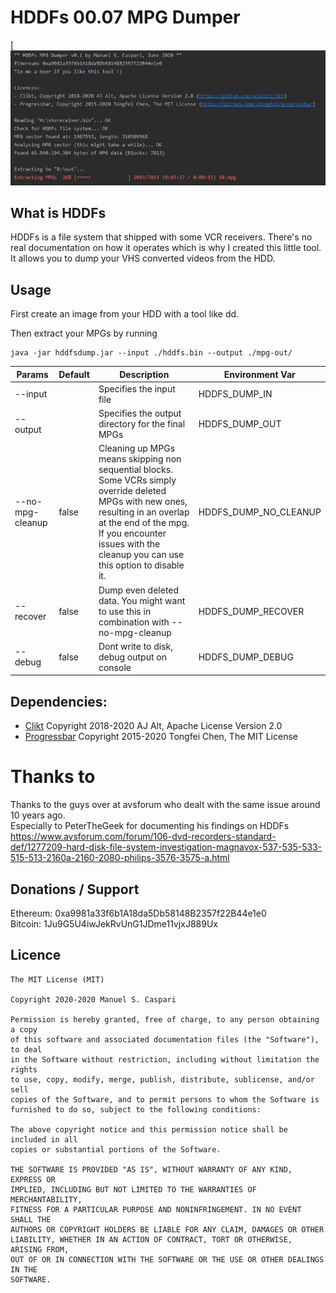 # HDDFs 00.07 MPG Dumper

[![HDDFs MPG Dumper](assets/screenshot_01.png)

## What is HDDFs
HDDFs is a file system that shipped with some VCR receivers. There's no real documentation
on how it operates which is why I created this little tool. It allows you
to dump your VHS converted videos from the HDD.  
  
## Usage
First create an image from your HDD with a tool like dd.
  
Then extract your MPGs by running  
```
java -jar hddfsdump.jar --input ./hddfs.bin --output ./mpg-out/
```

| Params  | Default | Description | Environment Var |
| ------------- | ------------- | ------------- | ------------- |
| --input   | | Specifies the input file  | HDDFS_DUMP_IN
| --output  | | Specifies the output directory for the final MPGs  | HDDFS_DUMP_OUT
| --no-mpg-cleanup | false | Cleaning up MPGs means skipping non sequential blocks. Some VCRs simply override deleted MPGs with new ones, resulting in an overlap at the end of the mpg. If you encounter issues with the cleanup you can use this option to disable it.  | HDDFS_DUMP_NO_CLEANUP
| --recover  | false | Dump even deleted data. You might want to use this in combination with --no-mpg-cleanup  | HDDFS_DUMP_RECOVER
| --debug  | false | Dont write to disk, debug output on console  | HDDFS_DUMP_DEBUG
  
  
## Dependencies:
* [Clikt](https://github.com/ajalt/clikt) Copyright 2018-2020 AJ Alt, Apache License Version 2.0  
* [Progressbar](https://github.com/ctongfei/progressbar) Copyright 2015-2020 Tongfei Chen, The MIT License  
  
# Thanks to
Thanks to the guys over at avsforum who dealt with the same issue around 10 years ago.  
Especially to PeterTheGeek for documenting his findings on HDDFs  
https://www.avsforum.com/forum/106-dvd-recorders-standard-def/1277209-hard-disk-file-system-investigation-magnavox-537-535-533-515-513-2160a-2160-2080-philips-3576-3575-a.html
  
## Donations / Support
Ethereum: 0xa9981a33f6b1A18da5Db58148B2357f22B44e1e0  
Bitcoin: 1Ju9G5U4iwJekRvUnG1JDme11vjxJ889Ux  
  
## Licence
    The MIT License (MIT)

    Copyright 2020-2020 Manuel S. Caspari

    Permission is hereby granted, free of charge, to any person obtaining a copy
    of this software and associated documentation files (the "Software"), to deal
    in the Software without restriction, including without limitation the rights
    to use, copy, modify, merge, publish, distribute, sublicense, and/or sell
    copies of the Software, and to permit persons to whom the Software is
    furnished to do so, subject to the following conditions:

    The above copyright notice and this permission notice shall be included in all
    copies or substantial portions of the Software.

    THE SOFTWARE IS PROVIDED "AS IS", WITHOUT WARRANTY OF ANY KIND, EXPRESS OR
    IMPLIED, INCLUDING BUT NOT LIMITED TO THE WARRANTIES OF MERCHANTABILITY,
    FITNESS FOR A PARTICULAR PURPOSE AND NONINFRINGEMENT. IN NO EVENT SHALL THE
    AUTHORS OR COPYRIGHT HOLDERS BE LIABLE FOR ANY CLAIM, DAMAGES OR OTHER
    LIABILITY, WHETHER IN AN ACTION OF CONTRACT, TORT OR OTHERWISE, ARISING FROM,
    OUT OF OR IN CONNECTION WITH THE SOFTWARE OR THE USE OR OTHER DEALINGS IN THE
    SOFTWARE.
